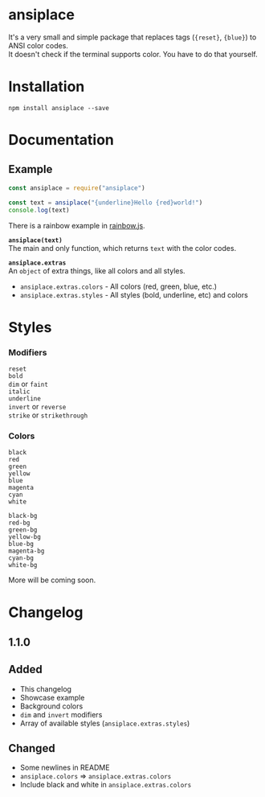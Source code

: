 # ansiplace
It's a very small and simple package that replaces tags (`{reset}`, `{blue}`) to ANSI color codes.  
It doesn't check if the terminal supports color. You have to do that yourself.  

# Installation
`npm install ansiplace --save`
 
# Documentation
## Example
```js
const ansiplace = require("ansiplace")

const text = ansiplace("{underline}Hello {red}world!")
console.log(text)
```  
There is a rainbow example in [rainbow.js](https://github.com/Terminalfreaks/ansiplace/blob/master/examples/rainbow.js).
  
**`ansiplace(text)`**  
The main and only function, which returns `text` with the color codes.  

**`ansiplace.extras`**  
An `object` of extra things, like all colors and all styles.  
- `ansiplace.extras.colors` - All colors (red, green, blue, etc.)
- `ansiplace.extras.styles` - All styles (bold, underline, etc) and colors

# Styles
### Modifiers
`reset`  
`bold`  
`dim` or `faint`  
`italic`  
`underline`  
`invert` or `reverse`  
`strike` or `strikethrough`  


### Colors
`black`  
`red`  
`green`  
`yellow`  
`blue`  
`magenta`  
`cyan`  
`white`  

`black-bg`  
`red-bg`  
`green-bg`  
`yellow-bg`  
`blue-bg`  
`magenta-bg`  
`cyan-bg`  
`white-bg`  

More will be coming soon.

# Changelog

## 1.1.0  
## Added
- This changelog
- Showcase example
- Background colors
- `dim` and `invert` modifiers
- Array of available styles (`ansiplace.extras.styles`)

## Changed
- Some newlines in README
- `ansiplace.colors` => `ansiplace.extras.colors`
- Include black and white in `ansiplace.extras.colors`
